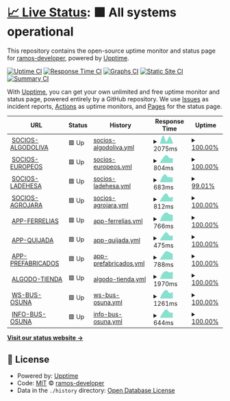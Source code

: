# [📈 Live Status](https://ramos-developer.github.io/upptime): <!--live status--> **🟩 All systems operational**

This repository contains the open-source uptime monitor and status page for [ramos-developer](https://ramos-developer.github.io/upptime), powered by [Upptime](https://github.com/upptime/upptime).

[![Uptime CI](https://github.com/ramos-developer/upptime/workflows/Uptime%20CI/badge.svg)](https://github.com/ramos-developer/upptime/actions?query=workflow%3A%22Uptime+CI%22)
[![Response Time CI](https://github.com/ramos-developer/upptime/workflows/Response%20Time%20CI/badge.svg)](https://github.com/ramos-developer/upptime/actions?query=workflow%3A%22Response+Time+CI%22)
[![Graphs CI](https://github.com/ramos-developer/upptime/workflows/Graphs%20CI/badge.svg)](https://github.com/ramos-developer/upptime/actions?query=workflow%3A%22Graphs+CI%22)
[![Static Site CI](https://github.com/ramos-developer/upptime/workflows/Static%20Site%20CI/badge.svg)](https://github.com/ramos-developer/upptime/actions?query=workflow%3A%22Static+Site+CI%22)
[![Summary CI](https://github.com/ramos-developer/upptime/workflows/Summary%20CI/badge.svg)](https://github.com/ramos-developer/upptime/actions?query=workflow%3A%22Summary+CI%22)

With [Upptime](https://upptime.js.org), you can get your own unlimited and free uptime monitor and status page, powered entirely by a GitHub repository. We use [Issues](https://github.com/ramos-developer/upptime/issues) as incident reports, [Actions](https://github.com/ramos-developer/upptime/actions) as uptime monitors, and [Pages](https://ramos-developer.github.io/upptime) for the status page.

<!--start: status pages-->
<!-- This summary is generated by Upptime (https://github.com/upptime/upptime) -->
<!-- Do not edit this manually, your changes will be overwritten -->
<!-- prettier-ignore -->
| URL | Status | History | Response Time | Uptime |
| --- | ------ | ------- | ------------- | ------ |
| <img alt="" src="https://favicons.githubusercontent.com/socios.algodoliva.es" height="13"> [SOCIOS-ALGODOLIVA](https://socios.algodoliva.es) | 🟩 Up | [socios-algodoliva.yml](https://github.com/ramos-developer/upptime/commits/HEAD/history/socios-algodoliva.yml) | <details><summary><img alt="Response time graph" src="./graphs/socios-algodoliva/response-time-week.png" height="20"> 2075ms</summary><br><a href="https://ramos-developer.github.io/upptime/history/socios-algodoliva"><img alt="Response time 2075" src="https://img.shields.io/endpoint?url=https%3A%2F%2Fraw.githubusercontent.com%2Framos-developer%2Fupptime%2FHEAD%2Fapi%2Fsocios-algodoliva%2Fresponse-time.json"></a><br><a href="https://ramos-developer.github.io/upptime/history/socios-algodoliva"><img alt="24-hour response time 702" src="https://img.shields.io/endpoint?url=https%3A%2F%2Fraw.githubusercontent.com%2Framos-developer%2Fupptime%2FHEAD%2Fapi%2Fsocios-algodoliva%2Fresponse-time-day.json"></a><br><a href="https://ramos-developer.github.io/upptime/history/socios-algodoliva"><img alt="7-day response time 2075" src="https://img.shields.io/endpoint?url=https%3A%2F%2Fraw.githubusercontent.com%2Framos-developer%2Fupptime%2FHEAD%2Fapi%2Fsocios-algodoliva%2Fresponse-time-week.json"></a><br><a href="https://ramos-developer.github.io/upptime/history/socios-algodoliva"><img alt="30-day response time 2075" src="https://img.shields.io/endpoint?url=https%3A%2F%2Fraw.githubusercontent.com%2Framos-developer%2Fupptime%2FHEAD%2Fapi%2Fsocios-algodoliva%2Fresponse-time-month.json"></a><br><a href="https://ramos-developer.github.io/upptime/history/socios-algodoliva"><img alt="1-year response time 2075" src="https://img.shields.io/endpoint?url=https%3A%2F%2Fraw.githubusercontent.com%2Framos-developer%2Fupptime%2FHEAD%2Fapi%2Fsocios-algodoliva%2Fresponse-time-year.json"></a></details> | <details><summary><a href="https://ramos-developer.github.io/upptime/history/socios-algodoliva">100.00%</a></summary><a href="https://ramos-developer.github.io/upptime/history/socios-algodoliva"><img alt="All-time uptime 100.00%" src="https://img.shields.io/endpoint?url=https%3A%2F%2Fraw.githubusercontent.com%2Framos-developer%2Fupptime%2FHEAD%2Fapi%2Fsocios-algodoliva%2Fuptime.json"></a><br><a href="https://ramos-developer.github.io/upptime/history/socios-algodoliva"><img alt="24-hour uptime 100.00%" src="https://img.shields.io/endpoint?url=https%3A%2F%2Fraw.githubusercontent.com%2Framos-developer%2Fupptime%2FHEAD%2Fapi%2Fsocios-algodoliva%2Fuptime-day.json"></a><br><a href="https://ramos-developer.github.io/upptime/history/socios-algodoliva"><img alt="7-day uptime 100.00%" src="https://img.shields.io/endpoint?url=https%3A%2F%2Fraw.githubusercontent.com%2Framos-developer%2Fupptime%2FHEAD%2Fapi%2Fsocios-algodoliva%2Fuptime-week.json"></a><br><a href="https://ramos-developer.github.io/upptime/history/socios-algodoliva"><img alt="30-day uptime 100.00%" src="https://img.shields.io/endpoint?url=https%3A%2F%2Fraw.githubusercontent.com%2Framos-developer%2Fupptime%2FHEAD%2Fapi%2Fsocios-algodoliva%2Fuptime-month.json"></a><br><a href="https://ramos-developer.github.io/upptime/history/socios-algodoliva"><img alt="1-year uptime 100.00%" src="https://img.shields.io/endpoint?url=https%3A%2F%2Fraw.githubusercontent.com%2Framos-developer%2Fupptime%2FHEAD%2Fapi%2Fsocios-algodoliva%2Fuptime-year.json"></a></details>
| <img alt="" src="https://favicons.githubusercontent.com/socios.scaeuropeos.com" height="13"> [SOCIOS-EUROPEOS](https://socios.scaeuropeos.com) | 🟩 Up | [socios-europeos.yml](https://github.com/ramos-developer/upptime/commits/HEAD/history/socios-europeos.yml) | <details><summary><img alt="Response time graph" src="./graphs/socios-europeos/response-time-week.png" height="20"> 804ms</summary><br><a href="https://ramos-developer.github.io/upptime/history/socios-europeos"><img alt="Response time 804" src="https://img.shields.io/endpoint?url=https%3A%2F%2Fraw.githubusercontent.com%2Framos-developer%2Fupptime%2FHEAD%2Fapi%2Fsocios-europeos%2Fresponse-time.json"></a><br><a href="https://ramos-developer.github.io/upptime/history/socios-europeos"><img alt="24-hour response time 861" src="https://img.shields.io/endpoint?url=https%3A%2F%2Fraw.githubusercontent.com%2Framos-developer%2Fupptime%2FHEAD%2Fapi%2Fsocios-europeos%2Fresponse-time-day.json"></a><br><a href="https://ramos-developer.github.io/upptime/history/socios-europeos"><img alt="7-day response time 804" src="https://img.shields.io/endpoint?url=https%3A%2F%2Fraw.githubusercontent.com%2Framos-developer%2Fupptime%2FHEAD%2Fapi%2Fsocios-europeos%2Fresponse-time-week.json"></a><br><a href="https://ramos-developer.github.io/upptime/history/socios-europeos"><img alt="30-day response time 804" src="https://img.shields.io/endpoint?url=https%3A%2F%2Fraw.githubusercontent.com%2Framos-developer%2Fupptime%2FHEAD%2Fapi%2Fsocios-europeos%2Fresponse-time-month.json"></a><br><a href="https://ramos-developer.github.io/upptime/history/socios-europeos"><img alt="1-year response time 804" src="https://img.shields.io/endpoint?url=https%3A%2F%2Fraw.githubusercontent.com%2Framos-developer%2Fupptime%2FHEAD%2Fapi%2Fsocios-europeos%2Fresponse-time-year.json"></a></details> | <details><summary><a href="https://ramos-developer.github.io/upptime/history/socios-europeos">100.00%</a></summary><a href="https://ramos-developer.github.io/upptime/history/socios-europeos"><img alt="All-time uptime 100.00%" src="https://img.shields.io/endpoint?url=https%3A%2F%2Fraw.githubusercontent.com%2Framos-developer%2Fupptime%2FHEAD%2Fapi%2Fsocios-europeos%2Fuptime.json"></a><br><a href="https://ramos-developer.github.io/upptime/history/socios-europeos"><img alt="24-hour uptime 100.00%" src="https://img.shields.io/endpoint?url=https%3A%2F%2Fraw.githubusercontent.com%2Framos-developer%2Fupptime%2FHEAD%2Fapi%2Fsocios-europeos%2Fuptime-day.json"></a><br><a href="https://ramos-developer.github.io/upptime/history/socios-europeos"><img alt="7-day uptime 100.00%" src="https://img.shields.io/endpoint?url=https%3A%2F%2Fraw.githubusercontent.com%2Framos-developer%2Fupptime%2FHEAD%2Fapi%2Fsocios-europeos%2Fuptime-week.json"></a><br><a href="https://ramos-developer.github.io/upptime/history/socios-europeos"><img alt="30-day uptime 100.00%" src="https://img.shields.io/endpoint?url=https%3A%2F%2Fraw.githubusercontent.com%2Framos-developer%2Fupptime%2FHEAD%2Fapi%2Fsocios-europeos%2Fuptime-month.json"></a><br><a href="https://ramos-developer.github.io/upptime/history/socios-europeos"><img alt="1-year uptime 100.00%" src="https://img.shields.io/endpoint?url=https%3A%2F%2Fraw.githubusercontent.com%2Framos-developer%2Fupptime%2FHEAD%2Fapi%2Fsocios-europeos%2Fuptime-year.json"></a></details>
| <img alt="" src="https://favicons.githubusercontent.com/socios.ladehesasca.es" height="13"> [SOCIOS-LADEHESA](https://socios.ladehesasca.es) | 🟩 Up | [socios-ladehesa.yml](https://github.com/ramos-developer/upptime/commits/HEAD/history/socios-ladehesa.yml) | <details><summary><img alt="Response time graph" src="./graphs/socios-ladehesa/response-time-week.png" height="20"> 683ms</summary><br><a href="https://ramos-developer.github.io/upptime/history/socios-ladehesa"><img alt="Response time 683" src="https://img.shields.io/endpoint?url=https%3A%2F%2Fraw.githubusercontent.com%2Framos-developer%2Fupptime%2FHEAD%2Fapi%2Fsocios-ladehesa%2Fresponse-time.json"></a><br><a href="https://ramos-developer.github.io/upptime/history/socios-ladehesa"><img alt="24-hour response time 786" src="https://img.shields.io/endpoint?url=https%3A%2F%2Fraw.githubusercontent.com%2Framos-developer%2Fupptime%2FHEAD%2Fapi%2Fsocios-ladehesa%2Fresponse-time-day.json"></a><br><a href="https://ramos-developer.github.io/upptime/history/socios-ladehesa"><img alt="7-day response time 683" src="https://img.shields.io/endpoint?url=https%3A%2F%2Fraw.githubusercontent.com%2Framos-developer%2Fupptime%2FHEAD%2Fapi%2Fsocios-ladehesa%2Fresponse-time-week.json"></a><br><a href="https://ramos-developer.github.io/upptime/history/socios-ladehesa"><img alt="30-day response time 683" src="https://img.shields.io/endpoint?url=https%3A%2F%2Fraw.githubusercontent.com%2Framos-developer%2Fupptime%2FHEAD%2Fapi%2Fsocios-ladehesa%2Fresponse-time-month.json"></a><br><a href="https://ramos-developer.github.io/upptime/history/socios-ladehesa"><img alt="1-year response time 683" src="https://img.shields.io/endpoint?url=https%3A%2F%2Fraw.githubusercontent.com%2Framos-developer%2Fupptime%2FHEAD%2Fapi%2Fsocios-ladehesa%2Fresponse-time-year.json"></a></details> | <details><summary><a href="https://ramos-developer.github.io/upptime/history/socios-ladehesa">99.01%</a></summary><a href="https://ramos-developer.github.io/upptime/history/socios-ladehesa"><img alt="All-time uptime 99.01%" src="https://img.shields.io/endpoint?url=https%3A%2F%2Fraw.githubusercontent.com%2Framos-developer%2Fupptime%2FHEAD%2Fapi%2Fsocios-ladehesa%2Fuptime.json"></a><br><a href="https://ramos-developer.github.io/upptime/history/socios-ladehesa"><img alt="24-hour uptime 100.00%" src="https://img.shields.io/endpoint?url=https%3A%2F%2Fraw.githubusercontent.com%2Framos-developer%2Fupptime%2FHEAD%2Fapi%2Fsocios-ladehesa%2Fuptime-day.json"></a><br><a href="https://ramos-developer.github.io/upptime/history/socios-ladehesa"><img alt="7-day uptime 99.01%" src="https://img.shields.io/endpoint?url=https%3A%2F%2Fraw.githubusercontent.com%2Framos-developer%2Fupptime%2FHEAD%2Fapi%2Fsocios-ladehesa%2Fuptime-week.json"></a><br><a href="https://ramos-developer.github.io/upptime/history/socios-ladehesa"><img alt="30-day uptime 99.01%" src="https://img.shields.io/endpoint?url=https%3A%2F%2Fraw.githubusercontent.com%2Framos-developer%2Fupptime%2FHEAD%2Fapi%2Fsocios-ladehesa%2Fuptime-month.json"></a><br><a href="https://ramos-developer.github.io/upptime/history/socios-ladehesa"><img alt="1-year uptime 99.01%" src="https://img.shields.io/endpoint?url=https%3A%2F%2Fraw.githubusercontent.com%2Framos-developer%2Fupptime%2FHEAD%2Fapi%2Fsocios-ladehesa%2Fuptime-year.json"></a></details>
| <img alt="" src="https://favicons.githubusercontent.com/socios.agrojara.es" height="13"> [SOCIOS-AGROJARA](https://socios.agrojara.es) | 🟩 Up | [socios-agrojara.yml](https://github.com/ramos-developer/upptime/commits/HEAD/history/socios-agrojara.yml) | <details><summary><img alt="Response time graph" src="./graphs/socios-agrojara/response-time-week.png" height="20"> 812ms</summary><br><a href="https://ramos-developer.github.io/upptime/history/socios-agrojara"><img alt="Response time 812" src="https://img.shields.io/endpoint?url=https%3A%2F%2Fraw.githubusercontent.com%2Framos-developer%2Fupptime%2FHEAD%2Fapi%2Fsocios-agrojara%2Fresponse-time.json"></a><br><a href="https://ramos-developer.github.io/upptime/history/socios-agrojara"><img alt="24-hour response time 957" src="https://img.shields.io/endpoint?url=https%3A%2F%2Fraw.githubusercontent.com%2Framos-developer%2Fupptime%2FHEAD%2Fapi%2Fsocios-agrojara%2Fresponse-time-day.json"></a><br><a href="https://ramos-developer.github.io/upptime/history/socios-agrojara"><img alt="7-day response time 812" src="https://img.shields.io/endpoint?url=https%3A%2F%2Fraw.githubusercontent.com%2Framos-developer%2Fupptime%2FHEAD%2Fapi%2Fsocios-agrojara%2Fresponse-time-week.json"></a><br><a href="https://ramos-developer.github.io/upptime/history/socios-agrojara"><img alt="30-day response time 812" src="https://img.shields.io/endpoint?url=https%3A%2F%2Fraw.githubusercontent.com%2Framos-developer%2Fupptime%2FHEAD%2Fapi%2Fsocios-agrojara%2Fresponse-time-month.json"></a><br><a href="https://ramos-developer.github.io/upptime/history/socios-agrojara"><img alt="1-year response time 812" src="https://img.shields.io/endpoint?url=https%3A%2F%2Fraw.githubusercontent.com%2Framos-developer%2Fupptime%2FHEAD%2Fapi%2Fsocios-agrojara%2Fresponse-time-year.json"></a></details> | <details><summary><a href="https://ramos-developer.github.io/upptime/history/socios-agrojara">100.00%</a></summary><a href="https://ramos-developer.github.io/upptime/history/socios-agrojara"><img alt="All-time uptime 100.00%" src="https://img.shields.io/endpoint?url=https%3A%2F%2Fraw.githubusercontent.com%2Framos-developer%2Fupptime%2FHEAD%2Fapi%2Fsocios-agrojara%2Fuptime.json"></a><br><a href="https://ramos-developer.github.io/upptime/history/socios-agrojara"><img alt="24-hour uptime 100.00%" src="https://img.shields.io/endpoint?url=https%3A%2F%2Fraw.githubusercontent.com%2Framos-developer%2Fupptime%2FHEAD%2Fapi%2Fsocios-agrojara%2Fuptime-day.json"></a><br><a href="https://ramos-developer.github.io/upptime/history/socios-agrojara"><img alt="7-day uptime 100.00%" src="https://img.shields.io/endpoint?url=https%3A%2F%2Fraw.githubusercontent.com%2Framos-developer%2Fupptime%2FHEAD%2Fapi%2Fsocios-agrojara%2Fuptime-week.json"></a><br><a href="https://ramos-developer.github.io/upptime/history/socios-agrojara"><img alt="30-day uptime 100.00%" src="https://img.shields.io/endpoint?url=https%3A%2F%2Fraw.githubusercontent.com%2Framos-developer%2Fupptime%2FHEAD%2Fapi%2Fsocios-agrojara%2Fuptime-month.json"></a><br><a href="https://ramos-developer.github.io/upptime/history/socios-agrojara"><img alt="1-year uptime 100.00%" src="https://img.shields.io/endpoint?url=https%3A%2F%2Fraw.githubusercontent.com%2Framos-developer%2Fupptime%2FHEAD%2Fapi%2Fsocios-agrojara%2Fuptime-year.json"></a></details>
| <img alt="" src="https://favicons.githubusercontent.com/app.ferreteriaelias.es" height="13"> [APP-FERRELIAS](https://app.ferreteriaelias.es) | 🟩 Up | [app-ferrelias.yml](https://github.com/ramos-developer/upptime/commits/HEAD/history/app-ferrelias.yml) | <details><summary><img alt="Response time graph" src="./graphs/app-ferrelias/response-time-week.png" height="20"> 766ms</summary><br><a href="https://ramos-developer.github.io/upptime/history/app-ferrelias"><img alt="Response time 766" src="https://img.shields.io/endpoint?url=https%3A%2F%2Fraw.githubusercontent.com%2Framos-developer%2Fupptime%2FHEAD%2Fapi%2Fapp-ferrelias%2Fresponse-time.json"></a><br><a href="https://ramos-developer.github.io/upptime/history/app-ferrelias"><img alt="24-hour response time 883" src="https://img.shields.io/endpoint?url=https%3A%2F%2Fraw.githubusercontent.com%2Framos-developer%2Fupptime%2FHEAD%2Fapi%2Fapp-ferrelias%2Fresponse-time-day.json"></a><br><a href="https://ramos-developer.github.io/upptime/history/app-ferrelias"><img alt="7-day response time 766" src="https://img.shields.io/endpoint?url=https%3A%2F%2Fraw.githubusercontent.com%2Framos-developer%2Fupptime%2FHEAD%2Fapi%2Fapp-ferrelias%2Fresponse-time-week.json"></a><br><a href="https://ramos-developer.github.io/upptime/history/app-ferrelias"><img alt="30-day response time 766" src="https://img.shields.io/endpoint?url=https%3A%2F%2Fraw.githubusercontent.com%2Framos-developer%2Fupptime%2FHEAD%2Fapi%2Fapp-ferrelias%2Fresponse-time-month.json"></a><br><a href="https://ramos-developer.github.io/upptime/history/app-ferrelias"><img alt="1-year response time 766" src="https://img.shields.io/endpoint?url=https%3A%2F%2Fraw.githubusercontent.com%2Framos-developer%2Fupptime%2FHEAD%2Fapi%2Fapp-ferrelias%2Fresponse-time-year.json"></a></details> | <details><summary><a href="https://ramos-developer.github.io/upptime/history/app-ferrelias">100.00%</a></summary><a href="https://ramos-developer.github.io/upptime/history/app-ferrelias"><img alt="All-time uptime 100.00%" src="https://img.shields.io/endpoint?url=https%3A%2F%2Fraw.githubusercontent.com%2Framos-developer%2Fupptime%2FHEAD%2Fapi%2Fapp-ferrelias%2Fuptime.json"></a><br><a href="https://ramos-developer.github.io/upptime/history/app-ferrelias"><img alt="24-hour uptime 100.00%" src="https://img.shields.io/endpoint?url=https%3A%2F%2Fraw.githubusercontent.com%2Framos-developer%2Fupptime%2FHEAD%2Fapi%2Fapp-ferrelias%2Fuptime-day.json"></a><br><a href="https://ramos-developer.github.io/upptime/history/app-ferrelias"><img alt="7-day uptime 100.00%" src="https://img.shields.io/endpoint?url=https%3A%2F%2Fraw.githubusercontent.com%2Framos-developer%2Fupptime%2FHEAD%2Fapi%2Fapp-ferrelias%2Fuptime-week.json"></a><br><a href="https://ramos-developer.github.io/upptime/history/app-ferrelias"><img alt="30-day uptime 100.00%" src="https://img.shields.io/endpoint?url=https%3A%2F%2Fraw.githubusercontent.com%2Framos-developer%2Fupptime%2FHEAD%2Fapi%2Fapp-ferrelias%2Fuptime-month.json"></a><br><a href="https://ramos-developer.github.io/upptime/history/app-ferrelias"><img alt="1-year uptime 100.00%" src="https://img.shields.io/endpoint?url=https%3A%2F%2Fraw.githubusercontent.com%2Framos-developer%2Fupptime%2FHEAD%2Fapi%2Fapp-ferrelias%2Fuptime-year.json"></a></details>
| <img alt="" src="https://favicons.githubusercontent.com/qym.grupoquijada.com" height="13"> [APP-QUIJADA](https://qym.grupoquijada.com) | 🟩 Up | [app-quijada.yml](https://github.com/ramos-developer/upptime/commits/HEAD/history/app-quijada.yml) | <details><summary><img alt="Response time graph" src="./graphs/app-quijada/response-time-week.png" height="20"> 475ms</summary><br><a href="https://ramos-developer.github.io/upptime/history/app-quijada"><img alt="Response time 475" src="https://img.shields.io/endpoint?url=https%3A%2F%2Fraw.githubusercontent.com%2Framos-developer%2Fupptime%2FHEAD%2Fapi%2Fapp-quijada%2Fresponse-time.json"></a><br><a href="https://ramos-developer.github.io/upptime/history/app-quijada"><img alt="24-hour response time 524" src="https://img.shields.io/endpoint?url=https%3A%2F%2Fraw.githubusercontent.com%2Framos-developer%2Fupptime%2FHEAD%2Fapi%2Fapp-quijada%2Fresponse-time-day.json"></a><br><a href="https://ramos-developer.github.io/upptime/history/app-quijada"><img alt="7-day response time 475" src="https://img.shields.io/endpoint?url=https%3A%2F%2Fraw.githubusercontent.com%2Framos-developer%2Fupptime%2FHEAD%2Fapi%2Fapp-quijada%2Fresponse-time-week.json"></a><br><a href="https://ramos-developer.github.io/upptime/history/app-quijada"><img alt="30-day response time 475" src="https://img.shields.io/endpoint?url=https%3A%2F%2Fraw.githubusercontent.com%2Framos-developer%2Fupptime%2FHEAD%2Fapi%2Fapp-quijada%2Fresponse-time-month.json"></a><br><a href="https://ramos-developer.github.io/upptime/history/app-quijada"><img alt="1-year response time 475" src="https://img.shields.io/endpoint?url=https%3A%2F%2Fraw.githubusercontent.com%2Framos-developer%2Fupptime%2FHEAD%2Fapi%2Fapp-quijada%2Fresponse-time-year.json"></a></details> | <details><summary><a href="https://ramos-developer.github.io/upptime/history/app-quijada">100.00%</a></summary><a href="https://ramos-developer.github.io/upptime/history/app-quijada"><img alt="All-time uptime 100.00%" src="https://img.shields.io/endpoint?url=https%3A%2F%2Fraw.githubusercontent.com%2Framos-developer%2Fupptime%2FHEAD%2Fapi%2Fapp-quijada%2Fuptime.json"></a><br><a href="https://ramos-developer.github.io/upptime/history/app-quijada"><img alt="24-hour uptime 100.00%" src="https://img.shields.io/endpoint?url=https%3A%2F%2Fraw.githubusercontent.com%2Framos-developer%2Fupptime%2FHEAD%2Fapi%2Fapp-quijada%2Fuptime-day.json"></a><br><a href="https://ramos-developer.github.io/upptime/history/app-quijada"><img alt="7-day uptime 100.00%" src="https://img.shields.io/endpoint?url=https%3A%2F%2Fraw.githubusercontent.com%2Framos-developer%2Fupptime%2FHEAD%2Fapi%2Fapp-quijada%2Fuptime-week.json"></a><br><a href="https://ramos-developer.github.io/upptime/history/app-quijada"><img alt="30-day uptime 100.00%" src="https://img.shields.io/endpoint?url=https%3A%2F%2Fraw.githubusercontent.com%2Framos-developer%2Fupptime%2FHEAD%2Fapi%2Fapp-quijada%2Fuptime-month.json"></a><br><a href="https://ramos-developer.github.io/upptime/history/app-quijada"><img alt="1-year uptime 100.00%" src="https://img.shields.io/endpoint?url=https%3A%2F%2Fraw.githubusercontent.com%2Framos-developer%2Fupptime%2FHEAD%2Fapi%2Fapp-quijada%2Fuptime-year.json"></a></details>
| <img alt="" src="https://favicons.githubusercontent.com/app.grupoquijada.com" height="13"> [APP-PREFABRICADOS](https://app.grupoquijada.com) | 🟩 Up | [app-prefabricados.yml](https://github.com/ramos-developer/upptime/commits/HEAD/history/app-prefabricados.yml) | <details><summary><img alt="Response time graph" src="./graphs/app-prefabricados/response-time-week.png" height="20"> 788ms</summary><br><a href="https://ramos-developer.github.io/upptime/history/app-prefabricados"><img alt="Response time 788" src="https://img.shields.io/endpoint?url=https%3A%2F%2Fraw.githubusercontent.com%2Framos-developer%2Fupptime%2FHEAD%2Fapi%2Fapp-prefabricados%2Fresponse-time.json"></a><br><a href="https://ramos-developer.github.io/upptime/history/app-prefabricados"><img alt="24-hour response time 1797" src="https://img.shields.io/endpoint?url=https%3A%2F%2Fraw.githubusercontent.com%2Framos-developer%2Fupptime%2FHEAD%2Fapi%2Fapp-prefabricados%2Fresponse-time-day.json"></a><br><a href="https://ramos-developer.github.io/upptime/history/app-prefabricados"><img alt="7-day response time 788" src="https://img.shields.io/endpoint?url=https%3A%2F%2Fraw.githubusercontent.com%2Framos-developer%2Fupptime%2FHEAD%2Fapi%2Fapp-prefabricados%2Fresponse-time-week.json"></a><br><a href="https://ramos-developer.github.io/upptime/history/app-prefabricados"><img alt="30-day response time 788" src="https://img.shields.io/endpoint?url=https%3A%2F%2Fraw.githubusercontent.com%2Framos-developer%2Fupptime%2FHEAD%2Fapi%2Fapp-prefabricados%2Fresponse-time-month.json"></a><br><a href="https://ramos-developer.github.io/upptime/history/app-prefabricados"><img alt="1-year response time 788" src="https://img.shields.io/endpoint?url=https%3A%2F%2Fraw.githubusercontent.com%2Framos-developer%2Fupptime%2FHEAD%2Fapi%2Fapp-prefabricados%2Fresponse-time-year.json"></a></details> | <details><summary><a href="https://ramos-developer.github.io/upptime/history/app-prefabricados">100.00%</a></summary><a href="https://ramos-developer.github.io/upptime/history/app-prefabricados"><img alt="All-time uptime 100.00%" src="https://img.shields.io/endpoint?url=https%3A%2F%2Fraw.githubusercontent.com%2Framos-developer%2Fupptime%2FHEAD%2Fapi%2Fapp-prefabricados%2Fuptime.json"></a><br><a href="https://ramos-developer.github.io/upptime/history/app-prefabricados"><img alt="24-hour uptime 100.00%" src="https://img.shields.io/endpoint?url=https%3A%2F%2Fraw.githubusercontent.com%2Framos-developer%2Fupptime%2FHEAD%2Fapi%2Fapp-prefabricados%2Fuptime-day.json"></a><br><a href="https://ramos-developer.github.io/upptime/history/app-prefabricados"><img alt="7-day uptime 100.00%" src="https://img.shields.io/endpoint?url=https%3A%2F%2Fraw.githubusercontent.com%2Framos-developer%2Fupptime%2FHEAD%2Fapi%2Fapp-prefabricados%2Fuptime-week.json"></a><br><a href="https://ramos-developer.github.io/upptime/history/app-prefabricados"><img alt="30-day uptime 100.00%" src="https://img.shields.io/endpoint?url=https%3A%2F%2Fraw.githubusercontent.com%2Framos-developer%2Fupptime%2FHEAD%2Fapi%2Fapp-prefabricados%2Fuptime-month.json"></a><br><a href="https://ramos-developer.github.io/upptime/history/app-prefabricados"><img alt="1-year uptime 100.00%" src="https://img.shields.io/endpoint?url=https%3A%2F%2Fraw.githubusercontent.com%2Framos-developer%2Fupptime%2FHEAD%2Fapi%2Fapp-prefabricados%2Fuptime-year.json"></a></details>
| <img alt="" src="https://favicons.githubusercontent.com/algodoliva.es" height="13"> [ALGODO-TIENDA](https://algodoliva.es/tienda/) | 🟩 Up | [algodo-tienda.yml](https://github.com/ramos-developer/upptime/commits/HEAD/history/algodo-tienda.yml) | <details><summary><img alt="Response time graph" src="./graphs/algodo-tienda/response-time-week.png" height="20"> 1970ms</summary><br><a href="https://ramos-developer.github.io/upptime/history/algodo-tienda"><img alt="Response time 1970" src="https://img.shields.io/endpoint?url=https%3A%2F%2Fraw.githubusercontent.com%2Framos-developer%2Fupptime%2FHEAD%2Fapi%2Falgodo-tienda%2Fresponse-time.json"></a><br><a href="https://ramos-developer.github.io/upptime/history/algodo-tienda"><img alt="24-hour response time 2001" src="https://img.shields.io/endpoint?url=https%3A%2F%2Fraw.githubusercontent.com%2Framos-developer%2Fupptime%2FHEAD%2Fapi%2Falgodo-tienda%2Fresponse-time-day.json"></a><br><a href="https://ramos-developer.github.io/upptime/history/algodo-tienda"><img alt="7-day response time 1970" src="https://img.shields.io/endpoint?url=https%3A%2F%2Fraw.githubusercontent.com%2Framos-developer%2Fupptime%2FHEAD%2Fapi%2Falgodo-tienda%2Fresponse-time-week.json"></a><br><a href="https://ramos-developer.github.io/upptime/history/algodo-tienda"><img alt="30-day response time 1970" src="https://img.shields.io/endpoint?url=https%3A%2F%2Fraw.githubusercontent.com%2Framos-developer%2Fupptime%2FHEAD%2Fapi%2Falgodo-tienda%2Fresponse-time-month.json"></a><br><a href="https://ramos-developer.github.io/upptime/history/algodo-tienda"><img alt="1-year response time 1970" src="https://img.shields.io/endpoint?url=https%3A%2F%2Fraw.githubusercontent.com%2Framos-developer%2Fupptime%2FHEAD%2Fapi%2Falgodo-tienda%2Fresponse-time-year.json"></a></details> | <details><summary><a href="https://ramos-developer.github.io/upptime/history/algodo-tienda">100.00%</a></summary><a href="https://ramos-developer.github.io/upptime/history/algodo-tienda"><img alt="All-time uptime 100.00%" src="https://img.shields.io/endpoint?url=https%3A%2F%2Fraw.githubusercontent.com%2Framos-developer%2Fupptime%2FHEAD%2Fapi%2Falgodo-tienda%2Fuptime.json"></a><br><a href="https://ramos-developer.github.io/upptime/history/algodo-tienda"><img alt="24-hour uptime 100.00%" src="https://img.shields.io/endpoint?url=https%3A%2F%2Fraw.githubusercontent.com%2Framos-developer%2Fupptime%2FHEAD%2Fapi%2Falgodo-tienda%2Fuptime-day.json"></a><br><a href="https://ramos-developer.github.io/upptime/history/algodo-tienda"><img alt="7-day uptime 100.00%" src="https://img.shields.io/endpoint?url=https%3A%2F%2Fraw.githubusercontent.com%2Framos-developer%2Fupptime%2FHEAD%2Fapi%2Falgodo-tienda%2Fuptime-week.json"></a><br><a href="https://ramos-developer.github.io/upptime/history/algodo-tienda"><img alt="30-day uptime 100.00%" src="https://img.shields.io/endpoint?url=https%3A%2F%2Fraw.githubusercontent.com%2Framos-developer%2Fupptime%2FHEAD%2Fapi%2Falgodo-tienda%2Fuptime-month.json"></a><br><a href="https://ramos-developer.github.io/upptime/history/algodo-tienda"><img alt="1-year uptime 100.00%" src="https://img.shields.io/endpoint?url=https%3A%2F%2Fraw.githubusercontent.com%2Framos-developer%2Fupptime%2FHEAD%2Fapi%2Falgodo-tienda%2Fuptime-year.json"></a></details>
| <img alt="" src="https://favicons.githubusercontent.com/bus.osuna.es" height="13"> [WS-BUS-OSUNA](https://bus.osuna.es) | 🟩 Up | [ws-bus-osuna.yml](https://github.com/ramos-developer/upptime/commits/HEAD/history/ws-bus-osuna.yml) | <details><summary><img alt="Response time graph" src="./graphs/ws-bus-osuna/response-time-week.png" height="20"> 1261ms</summary><br><a href="https://ramos-developer.github.io/upptime/history/ws-bus-osuna"><img alt="Response time 1261" src="https://img.shields.io/endpoint?url=https%3A%2F%2Fraw.githubusercontent.com%2Framos-developer%2Fupptime%2FHEAD%2Fapi%2Fws-bus-osuna%2Fresponse-time.json"></a><br><a href="https://ramos-developer.github.io/upptime/history/ws-bus-osuna"><img alt="24-hour response time 1368" src="https://img.shields.io/endpoint?url=https%3A%2F%2Fraw.githubusercontent.com%2Framos-developer%2Fupptime%2FHEAD%2Fapi%2Fws-bus-osuna%2Fresponse-time-day.json"></a><br><a href="https://ramos-developer.github.io/upptime/history/ws-bus-osuna"><img alt="7-day response time 1261" src="https://img.shields.io/endpoint?url=https%3A%2F%2Fraw.githubusercontent.com%2Framos-developer%2Fupptime%2FHEAD%2Fapi%2Fws-bus-osuna%2Fresponse-time-week.json"></a><br><a href="https://ramos-developer.github.io/upptime/history/ws-bus-osuna"><img alt="30-day response time 1261" src="https://img.shields.io/endpoint?url=https%3A%2F%2Fraw.githubusercontent.com%2Framos-developer%2Fupptime%2FHEAD%2Fapi%2Fws-bus-osuna%2Fresponse-time-month.json"></a><br><a href="https://ramos-developer.github.io/upptime/history/ws-bus-osuna"><img alt="1-year response time 1261" src="https://img.shields.io/endpoint?url=https%3A%2F%2Fraw.githubusercontent.com%2Framos-developer%2Fupptime%2FHEAD%2Fapi%2Fws-bus-osuna%2Fresponse-time-year.json"></a></details> | <details><summary><a href="https://ramos-developer.github.io/upptime/history/ws-bus-osuna">100.00%</a></summary><a href="https://ramos-developer.github.io/upptime/history/ws-bus-osuna"><img alt="All-time uptime 100.00%" src="https://img.shields.io/endpoint?url=https%3A%2F%2Fraw.githubusercontent.com%2Framos-developer%2Fupptime%2FHEAD%2Fapi%2Fws-bus-osuna%2Fuptime.json"></a><br><a href="https://ramos-developer.github.io/upptime/history/ws-bus-osuna"><img alt="24-hour uptime 100.00%" src="https://img.shields.io/endpoint?url=https%3A%2F%2Fraw.githubusercontent.com%2Framos-developer%2Fupptime%2FHEAD%2Fapi%2Fws-bus-osuna%2Fuptime-day.json"></a><br><a href="https://ramos-developer.github.io/upptime/history/ws-bus-osuna"><img alt="7-day uptime 100.00%" src="https://img.shields.io/endpoint?url=https%3A%2F%2Fraw.githubusercontent.com%2Framos-developer%2Fupptime%2FHEAD%2Fapi%2Fws-bus-osuna%2Fuptime-week.json"></a><br><a href="https://ramos-developer.github.io/upptime/history/ws-bus-osuna"><img alt="30-day uptime 100.00%" src="https://img.shields.io/endpoint?url=https%3A%2F%2Fraw.githubusercontent.com%2Framos-developer%2Fupptime%2FHEAD%2Fapi%2Fws-bus-osuna%2Fuptime-month.json"></a><br><a href="https://ramos-developer.github.io/upptime/history/ws-bus-osuna"><img alt="1-year uptime 100.00%" src="https://img.shields.io/endpoint?url=https%3A%2F%2Fraw.githubusercontent.com%2Framos-developer%2Fupptime%2FHEAD%2Fapi%2Fws-bus-osuna%2Fuptime-year.json"></a></details>
| <img alt="" src="https://favicons.githubusercontent.com/info.osuna.es" height="13"> [INFO-BUS-OSUNA](https://info.osuna.es) | 🟩 Up | [info-bus-osuna.yml](https://github.com/ramos-developer/upptime/commits/HEAD/history/info-bus-osuna.yml) | <details><summary><img alt="Response time graph" src="./graphs/info-bus-osuna/response-time-week.png" height="20"> 644ms</summary><br><a href="https://ramos-developer.github.io/upptime/history/info-bus-osuna"><img alt="Response time 644" src="https://img.shields.io/endpoint?url=https%3A%2F%2Fraw.githubusercontent.com%2Framos-developer%2Fupptime%2FHEAD%2Fapi%2Finfo-bus-osuna%2Fresponse-time.json"></a><br><a href="https://ramos-developer.github.io/upptime/history/info-bus-osuna"><img alt="24-hour response time 694" src="https://img.shields.io/endpoint?url=https%3A%2F%2Fraw.githubusercontent.com%2Framos-developer%2Fupptime%2FHEAD%2Fapi%2Finfo-bus-osuna%2Fresponse-time-day.json"></a><br><a href="https://ramos-developer.github.io/upptime/history/info-bus-osuna"><img alt="7-day response time 644" src="https://img.shields.io/endpoint?url=https%3A%2F%2Fraw.githubusercontent.com%2Framos-developer%2Fupptime%2FHEAD%2Fapi%2Finfo-bus-osuna%2Fresponse-time-week.json"></a><br><a href="https://ramos-developer.github.io/upptime/history/info-bus-osuna"><img alt="30-day response time 644" src="https://img.shields.io/endpoint?url=https%3A%2F%2Fraw.githubusercontent.com%2Framos-developer%2Fupptime%2FHEAD%2Fapi%2Finfo-bus-osuna%2Fresponse-time-month.json"></a><br><a href="https://ramos-developer.github.io/upptime/history/info-bus-osuna"><img alt="1-year response time 644" src="https://img.shields.io/endpoint?url=https%3A%2F%2Fraw.githubusercontent.com%2Framos-developer%2Fupptime%2FHEAD%2Fapi%2Finfo-bus-osuna%2Fresponse-time-year.json"></a></details> | <details><summary><a href="https://ramos-developer.github.io/upptime/history/info-bus-osuna">100.00%</a></summary><a href="https://ramos-developer.github.io/upptime/history/info-bus-osuna"><img alt="All-time uptime 100.00%" src="https://img.shields.io/endpoint?url=https%3A%2F%2Fraw.githubusercontent.com%2Framos-developer%2Fupptime%2FHEAD%2Fapi%2Finfo-bus-osuna%2Fuptime.json"></a><br><a href="https://ramos-developer.github.io/upptime/history/info-bus-osuna"><img alt="24-hour uptime 100.00%" src="https://img.shields.io/endpoint?url=https%3A%2F%2Fraw.githubusercontent.com%2Framos-developer%2Fupptime%2FHEAD%2Fapi%2Finfo-bus-osuna%2Fuptime-day.json"></a><br><a href="https://ramos-developer.github.io/upptime/history/info-bus-osuna"><img alt="7-day uptime 100.00%" src="https://img.shields.io/endpoint?url=https%3A%2F%2Fraw.githubusercontent.com%2Framos-developer%2Fupptime%2FHEAD%2Fapi%2Finfo-bus-osuna%2Fuptime-week.json"></a><br><a href="https://ramos-developer.github.io/upptime/history/info-bus-osuna"><img alt="30-day uptime 100.00%" src="https://img.shields.io/endpoint?url=https%3A%2F%2Fraw.githubusercontent.com%2Framos-developer%2Fupptime%2FHEAD%2Fapi%2Finfo-bus-osuna%2Fuptime-month.json"></a><br><a href="https://ramos-developer.github.io/upptime/history/info-bus-osuna"><img alt="1-year uptime 100.00%" src="https://img.shields.io/endpoint?url=https%3A%2F%2Fraw.githubusercontent.com%2Framos-developer%2Fupptime%2FHEAD%2Fapi%2Finfo-bus-osuna%2Fuptime-year.json"></a></details>

<!--end: status pages-->

[**Visit our status website →**](https://ramos-developer.github.io/upptime)

## 📄 License

- Powered by: [Upptime](https://github.com/upptime/upptime)
- Code: [MIT](./LICENSE) © [ramos-developer](https://ramos-developer.github.io/upptime)
- Data in the `./history` directory: [Open Database License](https://opendatacommons.org/licenses/odbl/1-0/)
